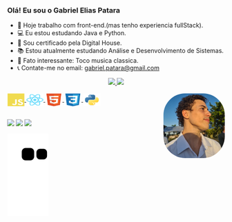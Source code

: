### Olá! Eu sou o Gabriel Elias Patara

 - 📓 Hoje trabalho com front-end.(mas tenho experiencia fullStack).
 - 💻 Eu estou estudando Java e Python.
 - 📜 Sou certificado pela Digital House.
 - 📚 Estou atualmente estudando Análise e Desenvolvimento de Sistemas.
 - 🎼 Fato interessante: Toco musica classica.
 - 📞 Contate-me no email: gabriel.patara@gmail.com


<div align='center'>
  <a href="https://github.com/gabrihhh">
  <img height="180em" src="https://github-readme-stats.vercel.app/api?username=gabrihhh&show_icons=true&theme=dark&include_all_commits=true&count_private=true"/>
  <img height="180em" src="https://github-readme-stats.vercel.app/api/top-langs/?username=gabrihhh&layout=compact&langs_count=7&theme=dark"/>
</div>
<div style="display: inline_block"><br>
  <img align="center" alt="Rafa-Js" height="30" width="40" src="https://raw.githubusercontent.com/devicons/devicon/master/icons/javascript/javascript-plain.svg">
  <img align="center" alt="Rafa-React" height="30" width="40" src="https://raw.githubusercontent.com/devicons/devicon/master/icons/react/react-original.svg">
  <img align="center" alt="Rafa-HTML" height="30" width="40" src="https://raw.githubusercontent.com/devicons/devicon/master/icons/html5/html5-original.svg">
  <img align="center" alt="Rafa-CSS" height="30" width="40" src="https://raw.githubusercontent.com/devicons/devicon/master/icons/css3/css3-original.svg">
  <img align="center" alt="Rafa-Python" height="30" width="40" src="https://raw.githubusercontent.com/devicons/devicon/master/icons/python/python-original.svg">
  <img align="right" alt="Patara-pic" height="150" style="border-radius:50px;" src="https://github.com/gabrihhh/myPortfolio/blob/main/img/perfil.jpeg">
</div>
  
  ##
 
<div> 
  <a href="https://www.instagram.com/gabrihhh/" target="_blank"><img src="https://img.shields.io/badge/-Instagram-%23E4405F?style=for-the-badge&logo=instagram&logoColor=white" target="_blank"></a>
  <a href = "mailto:gabriel.patara@gmail.com"><img src="https://img.shields.io/badge/-Gmail-%23333?style=for-the-badge&logo=gmail&logoColor=white" target="_blank"></a>
  <a href="https://www.linkedin.com/in/gabrieleliaspatara/" target="_blank"><img src="https://img.shields.io/badge/-LinkedIn-%230077B5?style=for-the-badge&logo=linkedin&logoColor=white" target="_blank"></a> 
 
  ![Snake animation](https://github.com/gabrihhh/gabrihhh/blob/output/github-contribution-grid-snake.svg)
 
</div>
